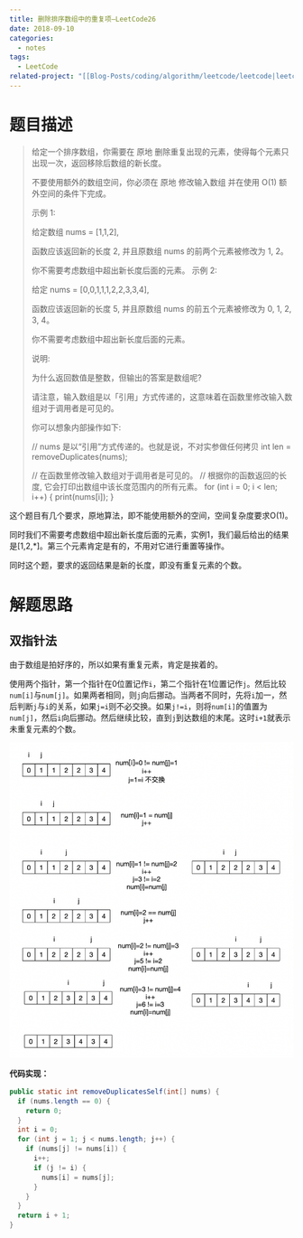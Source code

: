 ```yaml
---
title: 删除排序数组中的重复项—LeetCode26
date: 2018-09-10
categories:
  - notes
tags:
  - LeetCode
related-project: "[[Blog-Posts/coding/algorithm/leetcode/leetcode|leetcode]]"
---
```


# 题目描述

>给定一个排序数组，你需要在 原地 删除重复出现的元素，使得每个元素只出现一次，返回移除后数组的新长度。
>
>不要使用额外的数组空间，你必须在 原地 修改输入数组 并在使用 O(1) 额外空间的条件下完成。
>
>示例 1:
>
>给定数组 nums = \[1,1,2], 
>
>函数应该返回新的长度 2, 并且原数组 nums 的前两个元素被修改为 1, 2。 
>
>你不需要考虑数组中超出新长度后面的元素。
>示例 2:
>
>给定 nums = \[0,0,1,1,1,2,2,3,3,4],
>
>函数应该返回新的长度 5, 并且原数组 nums 的前五个元素被修改为 0, 1, 2, 3, 4。
>
>你不需要考虑数组中超出新长度后面的元素。
>
>
>说明:
>
>为什么返回数值是整数，但输出的答案是数组呢?
>
>请注意，输入数组是以「引用」方式传递的，这意味着在函数里修改输入数组对于调用者是可见的。
>
>你可以想象内部操作如下:
>
>// nums 是以“引用”方式传递的。也就是说，不对实参做任何拷贝
>int len = removeDuplicates(nums);
>
>// 在函数里修改输入数组对于调用者是可见的。
>// 根据你的函数返回的长度, 它会打印出数组中该长度范围内的所有元素。
>for (int i = 0; i < len; i++) {
>    print(nums\[i]);
>}

这个题目有几个要求，原地算法，即不能使用额外的空间，空间复杂度要求O(1)。

同时我们不需要考虑数组中超出新长度后面的元素，实例1，我们最后给出的结果是\[1,2,\*]。第三个元素肯定是有的，不用对它进行重置等操作。

同时这个题，要求的返回结果是新的长度，即没有重复元素的个数。

<!--more-->

# 解题思路

## 双指针法

由于数组是拍好序的，所以如果有重复元素，肯定是挨着的。

使用两个指针，第一个指针在0位置记作`i`，第二个指针在1位置记作`j`。然后比较`num[i]`与`num[j]`。如果两者相同，则`j`向后挪动。当两者不同时，先将`i`加一，然后判断`j`与`i`的关系，如果`j=i`则不必交换。如果`j!=i`，则将`num[i]`的值置为`num[j]`，然后`i`向后挪动。然后继续比较，直到`j`到达数组的末尾。这时`i+1`就表示未重复元素的个数。

![](https://raw.githubusercontent.com/liunaijie/images/master/20200312183347.png)

**代码实现：**

```java
public static int removeDuplicatesSelf(int[] nums) {
  if (nums.length == 0) {
    return 0;
  }
  int i = 0;
  for (int j = 1; j < nums.length; j++) {
    if (nums[j] != nums[i]) {
      i++;
      if (j != i) {
        nums[i] = nums[j];
      }
    }
  }
  return i + 1;
}
```

